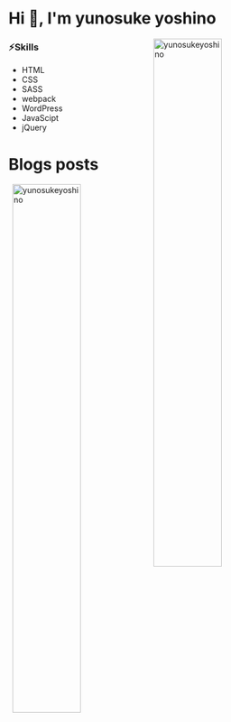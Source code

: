 <h1>Hi 👋, I'm yunosuke yoshino</h1>

<p><img align="right" width="49%"  src="https://github-readme-stats.vercel.app/api/top-langs?username=yunosukeyoshino&show_icons=true&locale=en&layout=compact" alt="yunosukeyoshino" /></p>

### ⚡Skills
- HTML
- CSS
- SASS
- webpack
- WordPress
- JavaScipt
- jQuery

# Blogs posts
<p><img align="right" width="49%" src="https://github-readme-stats.vercel.app/api?username=yunosukeyoshino&show_icons=true&locale=en" alt="yunosukeyoshino" /></p>
<!-- BLOG-POST-LIST:START -->
<!-- BLOG-POST-LIST:END -->
